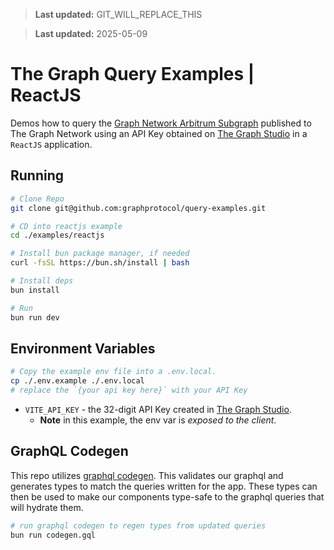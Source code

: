 > **Last updated:** GIT_WILL_REPLACE_THIS

> **Last updated:** 2025-05-09

# The Graph Query Examples | ReactJS

Demos how to query the [Graph Network Arbitrum Subgraph](https://thegraph.com/explorer/subgraphs/DZz4kDTdmzWLWsV373w2bSmoar3umKKH9y82SUKr5qmp?view=Playground&chain=arbitrum-one) published to The Graph Network using an API Key obtained on [The Graph Studio](https://thegraph.com/studio) in a `ReactJS` application.

## Running

```bash
# Clone Repo
git clone git@github.com:graphprotocol/query-examples.git

# CD into reactjs example
cd ./examples/reactjs

# Install bun package manager, if needed
curl -fsSL https://bun.sh/install | bash

# Install deps
bun install

# Run
bun run dev
```

## Environment Variables

```bash
# Copy the example env file into a .env.local.
cp ./.env.example ./.env.local
# replace the `{your api key here}` with your API Key
```

- `VITE_API_KEY` - the 32-digit API Key created in [The Graph Studio](https://thegraph.com/studio).
  - **Note** in this example, the env var is _exposed to the client_.

## GraphQL Codegen

This repo utilizes [graphql codegen](https://the-guild.dev/graphql/codegen). This validates our graphql and generates types to match the queries written for the app. These types can then be used to make our components type-safe to the graphql queries that will hydrate them.

```bash
# run graphql codegen to regen types from updated queries
bun run codegen.gql
```
